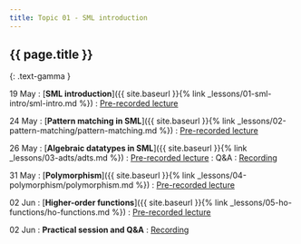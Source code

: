 ```yaml
---
title: Topic 01 - SML introduction
---
```


## {{ page.title }}
{: .text-gamma }

19 May
: [**SML introduction**]({{ site.baseurl }}{% link _lessons/01-sml-intro/sml-intro.md %})
  : [Pre-recorded lecture](https://www.youtube.com/playlist?list=PLeIbBi3CwMZxjkRr595OVUL2GC3zCouTm)

24 May
: [**Pattern matching in SML**]({{ site.baseurl }}{% link _lessons/02-pattern-matching/pattern-matching.md %})
  : [Pre-recorded lecture](https://www.youtube.com/playlist?list=PLeIbBi3CwMZwDfs__URUz4wudPCuDuIS2)

26 May
: [**Algebraic datatypes in SML**]({{ site.baseurl }}{% link _lessons/03-adts/adts.md %})
  : [Pre-recorded lecture](https://www.youtube.com/playlist?list=PLeIbBi3CwMZzlXW1WrTxseddFxgmoC3-C)
: Q&A
  : [Recording](https://youtu.be/3lXi8b69rBc)

31 May
: [**Polymorphism**]({{ site.baseurl }}{% link _lessons/04-polymorphism/polymorphism.md %})
  : [Pre-recorded lecture](https://www.youtube.com/playlist?list=PLeIbBi3CwMZwmgIVh73e1zWAvMfxiuZkR)

02 Jun
: [**Higher-order functions**]({{ site.baseurl }}{% link _lessons/05-ho-functions/ho-functions.md %})
  : [Pre-recorded lecture](https://www.youtube.com/playlist?list=PLeIbBi3CwMZyLPWOzBEkBu15ng1F2eIvX)

02 Jun
: **Practical session and Q&A**
  : [Recording](https://youtu.be/XtiI2va69PU)

